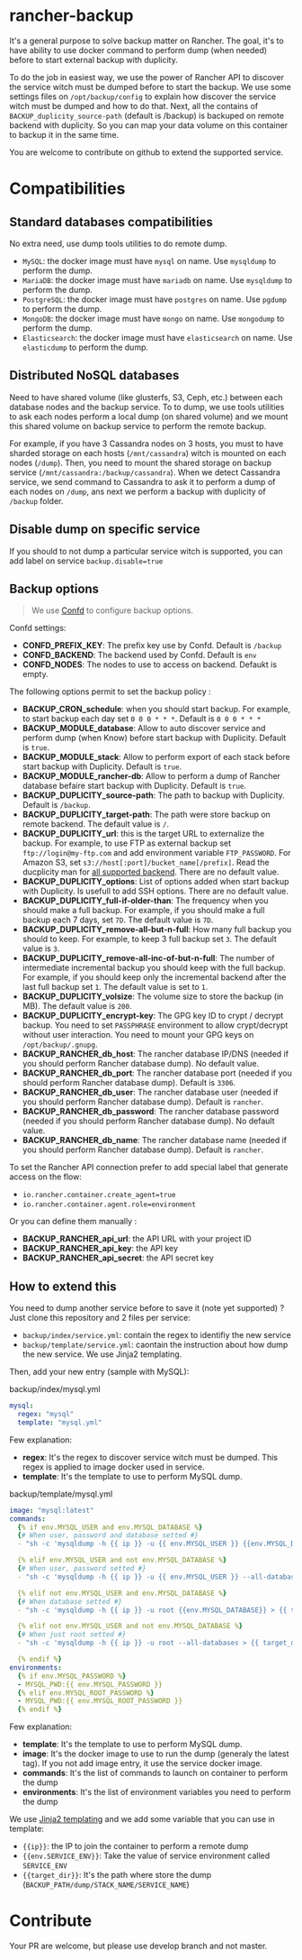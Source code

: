 # rancher-backup

It's a general purpose to solve backup matter on Rancher.
The goal, it's to have ability to use docker command to perform dump (when needed) before to start external backup with duplicity.

To do the job in easiest way, we use the power of Rancher API to discover the service witch must be dumped before to start the backup.
We use some settings files on `/opt/backup/config` to explain how discover the service witch must be dumped and how to do that.
Next, all the contains of `BACKUP_duplicity_source-path` (default is /backup) is backuped on remote backend with duplicity. So you can map your data volume on this container to backup it in the same time.

You are welcome to contribute on github to extend the supported service.

# Compatibilities

## Standard databases compatibilities

No extra need, use dump tools utilities to do remote dump.

- `MySQL`: the docker image must have `mysql` on name. Use `mysqldump` to perform the dump.
- `MariaDB`: the docker image must have `mariadb` on name. Use `mysqldump` to perform the dump.
- `PostgreSQL`: the docker image must have `postgres` on name. Use `pgdump` to perform the dump.
- `MongoDB`: the docker image must have `mongo` on name. Use `mongodump` to perform the dump.
- `Elasticsearch`: the docker image must have `elasticsearch` on name. Use `elasticdump` to perform the dump.

## Distributed NoSQL databases

Need to have shared volume (like glusterfs, S3, Ceph, etc.) between each database nodes and the backup service.
To to dump, we use tools utilities to ask each nodes perform a local dump (on shared volume) and we mount this shared volume on backup service to perform the remote backup.

For example, if you have 3 Cassandra nodes on 3 hosts, you must to have sharded storage on each hosts (`/mnt/cassandra`) witch is mounted on each nodes (`/dump`).
Then, you need to mount the shared storage on backup service (`/mnt/cassandra:/backup/cassandra`).
When we detect Cassandra service, we send command to Cassandra to ask it to perform a dump of each nodes on `/dump`, ans next we perform a backup with duplicity of `/backup` folder.



## Disable dump on specific service

If you should to not dump a particular service witch is supported, you can add label on service `backup.disable=true`

## Backup options

> We use [Confd](https://github.com/yunify/confd) to configure backup options.

Confd settings:
- **CONFD_PREFIX_KEY**: The prefix key use by Confd. Default is `/backup`
- **CONFD_BACKEND**: The backend used by Confd. Default is `env`
- **CONFD_NODES**: The nodes to use to access on backend. Defaukt is empty. 

The following options permit to set the backup policy :
- **BACKUP_CRON_schedule**: when you should start backup. For example, to start backup each day set `0 0 0 * * *`. Default is `0 0 0 * * *`
- **BACKUP_MODULE_database**: Allow to auto discover service and perform dump (when Know) before start backup with Duplicity. Default is `true`.
- **BACKUP_MODULE_stack**: Allow to perform export of each stack before start backup with Duplicity. Default is `true`.
- **BACKUP_MODULE_rancher-db**: Allow to perform a dump of Rancher database befaire start backup with Duplicity. Default is `true`.
- **BACKUP_DUPLICITY_source-path**: The path to backup with Duplicity. Default is `/backup`.
- **BACKUP_DUPLICITY_target-path**: The path were store backup on remote backend. The default value is `/`.
- **BACKUP_DUPLICITY_url**: this is the target URL to externalize the backup. For example, to use FTP as external backup set `ftp://login@my-ftp.com` and add environment variable `FTP_PASSWORD`. For Amazon S3, set `s3://host[:port]/bucket_name[/prefix]`. Read the ducplicity man for [all supported backend](http://duplicity.nongnu.org/duplicity.1.html#sect7). There are no default value.
- **BACKUP_DUPLICITY_options**: List of options added when start backup with Duplicity. Is usefull to add SSH options. There are no default value.
- **BACKUP_DUPLICITY_full-if-older-than**: The frequency when you should make a full backup. For example, if you should make a full backup each 7 days, set `7D`. The default value is `7D`.
- **BACKUP_DUPLICITY_remove-all-but-n-full**: How many full backup you should to keep. For example, to keep 3 full backup set `3`. The default value is `3`.
- **BACKUP_DUPLICITY_remove-all-inc-of-but-n-full**: The number of intermediate incremental backup you should keep with the full backup. For example, if you should keep only the incremental backend after the last full backup set `1`. The default value is set to `1`.
- **BACKUP_DUPLICITY_volsize**: The volume size to store the backup (in MB). The default value is `200`.
- **BACKUP_DUPLICITY_encrypt-key**: The GPG key ID to crypt / decrypt backup. You need to set `PASSPHRASE` environment to allow crypt/decrypt without user interaction. You need to mount your GPG keys on `/opt/backup/.gnupg`.
- **BACKUP_RANCHER_db_host**: The rancher database IP/DNS (needed if you should perform Rancher database dump). No default value.
- **BACKUP_RANCHER_db_port**: The rancher database port (needed if you should perform Rancher database dump). Default is `3306`.
- **BACKUP_RANCHER_db_user**: The rancher database user (needed if you should perform Rancher database dump). Default is `rancher`.
- **BACKUP_RANCHER_db_password**: The rancher database password (needed if you should perform Rancher database dump). No default value.
- **BACKUP_RANCHER_db_name**: The rancher database name (needed if you should perform Rancher database dump). Default is `rancher`.

To set the Rancher API connection prefer to add special label that generate access on the flow:
- `io.rancher.container.create_agent=true`
- `io.rancher.container.agent.role=environment`

Or you can define them manually :
- **BACKUP_RANCHER_api_url**: the API URL with your project ID
- **BACKUP_RANCHER_api_key**: the API key
- **BACKUP_RANCHER_api_secret**: the API secret key

## How to extend this

You need to dump another service before to save it (note yet supported) ? Just clone this repository and 2 files per service:
- `backup/index/service.yml`: contain the regex to identifiy the new service
- `backup/template/service.yml`: caontain the instruction about how dump the new service. We use Jinja2 templating.

Then, add your new entry (sample with MySQL):

backup/index/mysql.yml
```yaml
mysql:
  regex: "mysql"
  template: "mysql.yml"
```

Few explanation:
- **regex**: It's the regex to discover service witch must be dumped. This regex is applied to image docker used in service.
- **template**: It's the template to use to perform MySQL dump.

backup/template/mysql.yml
```yaml
image: "mysql:latest"
commands:
  {% if env.MYSQL_USER and env.MYSQL_DATABASE %}
  {# When user, password and database setted #}
  - "sh -c 'mysqldump -h {{ ip }} -u {{ env.MYSQL_USER }} {{env.MYSQL_DATABASE}} > {{ target_dir }}/{{ env.MYSQL_DATABASE }}.dump'"

  {% elif env.MYSQL_USER and not env.MYSQL_DATABASE %}
  {# When user, password setted #}
  - "sh -c 'mysqldump -h {{ ip }} -u {{ env.MYSQL_USER }} --all-databases > {{ target_dir }}/all-databases.dump'"

  {% elif not env.MYSQL_USER and env.MYSQL_DATABASE %}
  {# When database setted #}
  - "sh -c 'mysqldump -h {{ ip }} -u root {{env.MYSQL_DATABASE}} > {{ target_dir }}/{{ env.MYSQL_DATABASE }}.dump'"

  {% elif not env.MYSQL_USER and not env.MYSQL_DATABASE %}
  {# When just root setted #}
  - "sh -c 'mysqldump -h {{ ip }} -u root --all-databases > {{ target_dir }}/all-databases.dump'"

  {% endif %}
environments:
  {% if env.MYSQL_PASSWORD %}
  - MYSQL_PWD:{{ env.MYSQL_PASSWORD }}
  {% elif env.MYSQL_ROOT_PASSWORD %}
  - MYSQL_PWD:{{ env.MYSQL_ROOT_PASSWORD }}
  {% endif %}
```

Few explanation:
- **template**: It's the template to use to perform MySQL dump.
- **image**: It's the docker image to use to run the dump (generaly the latest tag). If you not add image entry, it use the service docker image.
- **commands**: It's the list of commands to launch on container to perform the dump
- **environments**: It's the list of environment variables you need to perform the dump

We use [Jinja2 templating](http://jinja.pocoo.org/docs/2.9/templates/) and we add some variable that you can use in template:
- `{{ip}}`: the IP to join the container to perform a remote dump
- `{{env.SERVICE_ENV}}`: Take the value of service environment called `SERVICE_ENV`
- `{{target_dir}}`: It's the path where store the dump (`BACKUP_PATH/dump/STACK_NAME/SERVICE_NAME`)


# Contribute

Your PR are welcome, but please use develop branch and not master.